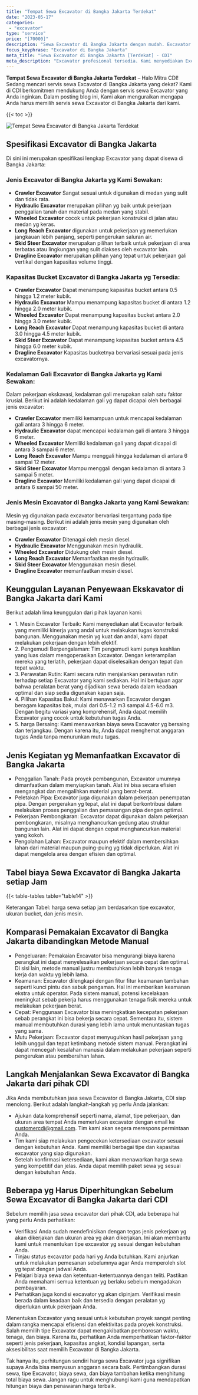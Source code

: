 ```yaml
---
title: "Tempat Sewa Excavator di Bangka Jakarta Terdekat"
date: "2023-05-17"
categories:
 - "excavator"
type: "service"
price: "[70000]"
description: "Sewa Excavator di Bangka Jakarta dengan mudah. Excavator unggulan untuk proyek konstruksi yang membutuhkan peralatan profesional dengan performa optimal. Konsultasikan kebutuhan Anda."
focus_keyphrase: "Excavator di Bangka Jakarta"
meta_title: "Sewa Excavator di Bangka Jakarta [Terdekat] - CDI"
meta_description: "Excavator profesional tersedia. Kami menyediakan Excavator berkualitas untuk mendukung produktivitas. Harga kompetitif tersedia."
---
```


**Tempat Sewa Excavator di Bangka Jakarta Terdekat** – Halo Mitra CDI! Sedang mencari servis sewa Excavator di Bangka Jakarta yang dekat? Kami di CDI berkomitmen mendukung Anda dengan servis sewa Excavator yang Anda inginkan. Dalam posting blog ini, Kami akan menguraikan mengapa Anda harus memilih servis sewa Excavator di Bangka Jakarta dari kami.

{{< toc >}}

![Tempat Sewa Excavator di Bangka Jakarta Terdekat](/images/excavator/excavator-23.jpg)

## Spesifikasi Excavator di Bangka Jakarta

Di sini ini merupakan spesifikasi lengkap Excavator yang dapat disewa di Bangka Jakarta:

### Jenis Excavator di Bangka Jakarta yg Kami Sewakan:

*   **Crawler Excavator** Sangat sesuai untuk digunakan di medan yang sulit dan tidak rata.
*   **Hydraulic Excavator** merupakan pilihan yg baik untuk pekerjaan penggalian tanah dan material pada medan yang stabil.
*   **Wheeled Excavator** cocok untuk pekerjaan konstruksi di jalan atau medan yg keras.
*   **Long Reach Excavator** digunakan untuk pekerjaan yg memerlukan jangkauan lebih panjang, seperti pengerukan saluran air.
*   **Skid Steer Excavator** merupakan pilihan terbaik untuk pekerjaan di area terbatas atau lingkungan yang sulit diakses oleh excavator lain.
*   **Dragline Excavator** merupakan pilihan yang tepat untuk pekerjaan gali vertikal dengan kapasitas volume tinggi.

### Kapasitas Bucket Excavator di Bangka Jakarta yg Tersedia:

*   **Crawler Excavator** Dapat menampung kapasitas bucket antara 0.5 hingga 1.2 meter kubik.
*   **Hydraulic Excavator** Mampu menampung kapasitas bucket di antara 1.2 hingga 2.0 meter kubik.
*   **Wheeled Excavator** Dapat menampung kapasitas bucket antara 2.0 hingga 3.0 meter kubik.
*   **Long Reach Excavator** Dapat menampung kapasitas bucket di antara 3.0 hingga 4.5 meter kubik.
*   **Skid Steer Excavator** Dapat menampung kapasitas bucket antara 4.5 hingga 6.0 meter kubik.
*   **Dragline Excavator** Kapasitas bucketnya bervariasi sesuai pada jenis excavatornya.

### Kedalaman Gali Excavator di Bangka Jakarta yg Kami Sewakan:

Dalam pekerjaan ekskavasi, kedalaman gali merupakan salah satu faktor krusial. Berikut ini adalah kedalaman gali yg dapat dicapai oleh berbagai jenis excavator:

*   **Crawler Excavator** memiliki kemampuan untuk mencapai kedalaman gali antara 3 hingga 6 meter.
*   **Hydraulic Excavator** dapat mencapai kedalaman gali di antara 3 hingga 6 meter.
*   **Wheeled Excavator** Memiliki kedalaman gali yang dapat dicapai di antara 3 sampai 6 meter.
*   **Long Reach Excavator** Mampu menggali hingga kedalaman di antara 6 sampai 12 meter.
*   **Skid Steer Excavator** Mampu menggali dengan kedalaman di antara 3 sampai 5 meter.
*   **Dragline Excavator** Memiliki kedalaman gali yang dapat dicapai di antara 6 sampai 50 meter.

### Jenis Mesin Excavator di Bangka Jakarta yang Kami Sewakan:

Mesin yg digunakan pada excavator bervariasi tergantung pada tipe masing-masing. Berikut ini adalah jenis mesin yang digunakan oleh berbagai jenis excavator:

*   **Crawler Excavator** Ditenagai oleh mesin diesel.
*   **Hydraulic Excavator** Menggunakan mesin hydraulik.
*   **Wheeled Excavator** Didukung oleh mesin diesel.
*   **Long Reach Excavator** Memanfaatkan mesin hydraulik.
*   **Skid Steer Excavator** Menggunakan mesin diesel.
*   **Dragline Excavator** memanfaatkan mesin diesel.

## Keunggulan Layanan Penyewaan Ekskavator di Bangka Jakarta dari Kami

Berikut adalah lima keunggulan dari pihak layanan kami:

*   1\. Mesin Excavator Terbaik: Kami menyediakan alat Excavator terbaik yang memiliki kinerja yang andal untuk melakukan tugas konstruksi bangunan. Menggunakan mesin yg kuat dan andal, kami dapat melakukan pekerjaan dengan lebih efektif.
*   2\. Pengemudi Berpengalaman: Tim pengemudi kami punya keahlian yang luas dalam mengoperasikan Excavator. Dengan keterampilan mereka yang terlatih, pekerjaan dapat diselesaikan dengan tepat dan tepat waktu.
*   3\. Perawatan Rutin: Kami secara rutin menjalankan perawatan rutin terhadap setiap Excavator yang kami sediakan. Hal ini bertujuan agar bahwa peralatan berat yang dijadikan sewa berada dalam keadaan optimal dan siap sedia digunakan kapan saja.
*   4\. Pilihan Kapasitas Bakul: Kami menawarkan Excavator dengan beragam kapasitas bak, mulai dari 0.5-1.2 m3 sampai 4.5-6.0 m3. Dengan begitu variasi yang komprehensif, Anda dapat memilih Excavator yang cocok untuk kebutuhan tugas Anda.
*   5\. harga Bersaing: Kami menawarkan biaya sewa Excavator yg bersaing dan terjangkau. Dengan karena itu, Anda dapat menghemat anggaran tugas Anda tanpa menurunkan mutu tugas.

## Jenis Kegiatan yg Memanfaatkan Excavator di Bangka Jakarta

*   Penggalian Tanah: Pada proyek pembangunan, Excavator umumnya dimanfaatkan dalam menyiapkan tanah. Alat ini bisa secara efisien mengangkat dan mengalihkan material yang berat-berat.
*   Peletakan Pipa: Excavator juga digunakan dalam pekerjaan penempatan pipa. Dengan pergerakan yg tepat, alat ini dapat berkontribusi dalam melakukan proses penggalian dan pemasangan pipa dengan optimal.
*   Pekerjaan Pembongkaran: Excavator dapat digunakan dalam pekerjaan pembongkaran, misalnya menghancurkan gedung atau struktur bangunan lain. Alat ini dapat dengan cepat menghancurkan material yang kokoh.
*   Pengolahan Lahan: Excavator maupun efektif dalam membersihkan lahan dari material maupun puing-puing yg tidak diperlukan. Alat ini dapat mengelola area dengan efisien dan optimal.

## Tabel biaya Sewa Excavator di Bangka Jakarta setiap Jam

{{< table-tables table="table14" >}}

Keterangan Tabel: harga sewa setiap jam berdasarkan tipe excavator, ukuran bucket, dan jenis mesin.

## Komparasi Pemakaian Excavator di Bangka Jakarta dibandingkan Metode Manual

*   Pengeluaran: Pemakaian Excavator bisa mengurangi biaya karena perangkat ini dapat menyelesaikan pekerjaan secara cepat dan optimal. Di sisi lain, metode manual justru membutuhkan lebih banyak tenaga kerja dan waktu yg lebih lama.
*   Keamanan: Excavator dilengkapi dengan fitur fitur keamanan tambahan seperti kunci pintu dan sabuk pengaman. Hal ini memberikan keamanan ekstra untuk operator. Pada sistem manual, potensi kecelakaan meningkat sebab pekerja harus menggunakan tenaga fisik mereka untuk melakukan pekerjaan berat.
*   Cepat: Penggunaan Excavator bisa meningkatkan kecepatan pekerjaan sebab perangkat ini bisa bekerja secara cepat. Sementara itu, sistem manual membutuhkan durasi yang lebih lama untuk menuntaskan tugas yang sama.
*   Mutu Pekerjaan: Excavator dapat menyuguhkan hasil pekerjaan yang lebih unggul dan tepat ketimbang metode sistem manual. Perangkat ini dapat mencegah kesalahan manusia dalam melakukan pekerjaan seperti pengerukan atau pembersihan lahan.

## Langkah Menjalankan Sewa Excavator di Bangka Jakarta dari pihak CDI

Jika Anda membutuhkan jasa sewa Excavator di Bangka Jakarta, CDI siap menolong. Berikut adalah langkah-langkah yg perlu Anda jalankan:

*   Ajukan data komprehensif seperti nama, alamat, tipe pekerjaan, dan ukuran area tempat Anda memerlukan excavator dengan email ke customercdi@gmail.com. Tim kami akan segera merespons permintaan Anda.
*   Tim kami siap melakukan pengecekan ketersediaan excavator sesuai dengan kebutuhan Anda. Kami memiliki berbagai tipe dan kapasitas excavator yang siap digunakan.
*   Setelah konfirmasi ketersediaan, kami akan menawarkan harga sewa yang kompetitif dan jelas. Anda dapat memilih paket sewa yg sesuai dengan kebutuhan Anda.

## Beberapa yg Harus Diperhitungkan Sebelum Sewa Excavator di Bangka Jakarta dari CDI

Sebelum memilih jasa sewa excavator dari pihak CDI, ada beberapa hal yang perlu Anda perhatikan:

*   Verifikasi Anda sudah mendefinisikan dengan tegas jenis pekerjaan yg akan dikerjakan dan ukuran area yg akan dikerjakan. Ini akan membantu kami untuk menentukan tipe excavator yg sesuai dengan kebutuhan Anda.
*   Tinjau status excavator pada hari yg Anda butuhkan. Kami anjurkan untuk melakukan pemesanan sebelumnya agar Anda memperoleh slot yg tepat dengan jadwal Anda.
*   Pelajari biaya sewa dan ketentuan-ketentuannya dengan teliti. Pastikan Anda memahami semua ketentuan yg berlaku sebelum mengadakan pembayaran.
*   Perhatikan juga kondisi excavator yg akan dipinjam. Verifikasi mesin berada dalam keadaan baik dan tersedia dengan peralatan yg diperlukan untuk pekerjaan Anda.

Menentukan Excavator yang sesuai untuk kebutuhan proyek sangat penting dalam rangka mencapai efisiensi dan efektivitas pada proyek konstruksi. Salah memilih tipe Excavator dapat mengakibatkan pemborosan waktu, tenaga, dan biaya. Karena itu, perhatikan Anda memperhatikan faktor-faktor seperti jenis pekerjaan, kapasitas angkat, kondisi lapangan, serta aksesibilitas saat memilih Excavator di Bangka Jakarta.

Tak hanya itu, perhitungan sendiri harga sewa Excavator juga signifikan supaya Anda bisa menyusun anggaran secara baik. Pertimbangkan durasi sewa, tipe Excavator, biaya sewa, dan biaya tambahan ketika menghitung total biaya sewa. Jangan ragu untuk menghubungi kami guna mendapatkan hitungan biaya dan penawaran harga terbaik.